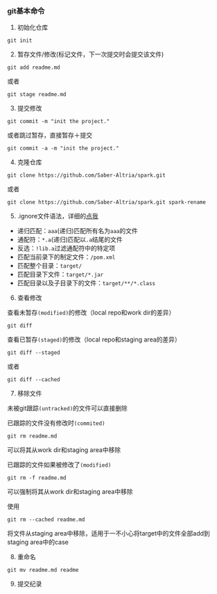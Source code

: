 ### git基本命令

1. 初始化仓库

 ```
git init
```

2. 暂存文件/修改(标记文件，下一次提交时会提交该文件)
	
 ```
 git add readme.md
```
或者
 
 ```
git stage readme.md
```

3. 提交修改

 ```
 git commit -m "init the project."
 ```
 或者跳过暂存，直接暂存＋提交
 
 ```
 git commit -a -m "init the project."
 ```
 
4. 克隆仓库
 
 ```
 git clone https://github.com/Saber-Altria/spark.git
 ```
 或者
 
  ```
 git clone https://github.com/Saber-Altria/spark.git spark-rename
 ```
5. .ignore文件语法，详细的[点我](https://github.com/github/gitignore)
 * 递归匹配：`aaa`(递归)匹配所有名为`aaa`的文件
 * 通配符：`*.a`(递归)匹配以`.a`结尾的文件
 * 反选：`!lib.a`过滤通配符中的特定项
 * 匹配当前录下的制定文件：`/pom.xml`
 * 匹配整个目录：`target/`
 * 匹配目录下文件：`target/*.jar`
 * 匹配目录以及子目录下的文件：`target/**/*.class`

6. 查看修改

 查看未暂存`(modified)`的修改（local repo和work dir的差异）
 
 ```
 git diff
 ```
  查看已暂存`(staged)`的修改（local repo和staging area的差异）
 
 ```
 git diff --staged
 ```
 或者
 
 ```
 git diff --cached
 ```
7. 移除文件

 未被git跟踪`(untracked)`的文件可以直接删除

 已跟踪的文件没有修改时`(commited)`
 
 ```
 git rm readme.md
 ```
 可以将其从work dir和staging area中移除
 
 已跟踪的文件如果被修改了`(modified)`
 
 ```
 git rm -f readme.md
 ```
 可以强制将其从work dir和staging area中移除
 
 使用
 
 ```
 git rm --cached readme.md
 ```
 将文件从staging area中移除，适用于一不小心将target中的文件全部add到staging area中的case
 
8. 重命名

 ```
 git mv readme.md readme
 ```
 
9. 提交纪录
